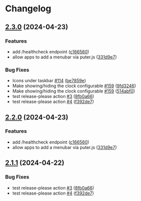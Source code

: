 # Changelog

## [2.3.0](https://github.com/Piyush-Bhor/puter/compare/v2.2.0...v2.3.0) (2024-04-23)


### Features

* add /healthcheck endpoint ([c166560](https://github.com/Piyush-Bhor/puter/commit/c166560ff4ab5a453d3ec4f97326c995deb7f522))
* allow apps to add a menubar via puter.js ([331d9e7](https://github.com/Piyush-Bhor/puter/commit/331d9e75428ec7609394f59b1755374c7340f83e))


### Bug Fixes

* Icons under taskbar [#114](https://github.com/Piyush-Bhor/puter/issues/114) ([be7859e](https://github.com/Piyush-Bhor/puter/commit/be7859edb37635dbbc033b2f7c4df76d39cf7f69))
* Make showing/hiding the clock configurable [#159](https://github.com/Piyush-Bhor/puter/issues/159) ([9fd3246](https://github.com/Piyush-Bhor/puter/commit/9fd32468ad7527a4444286fea6e3e440fbcaae17))
* Make showing/hiding the clock configurable [#159](https://github.com/Piyush-Bhor/puter/issues/159) ([514abf0](https://github.com/Piyush-Bhor/puter/commit/514abf030cf5ecbbc0e57669024ca54f7002eeab))
* test release-please action [#3](https://github.com/Piyush-Bhor/puter/issues/3) ([8fb0a66](https://github.com/Piyush-Bhor/puter/commit/8fb0a66ef21921990e564e5f61c0e80e7f929dc7))
* test release-please action [#4](https://github.com/Piyush-Bhor/puter/issues/4) ([f392de7](https://github.com/Piyush-Bhor/puter/commit/f392de722a5232b622ed91b656a31cdc443c2e84))

## [2.2.0](https://github.com/HeyPuter/puter/compare/v2.1.1...v2.2.0) (2024-04-23)


### Features

* add /healthcheck endpoint ([c166560](https://github.com/HeyPuter/puter/commit/c166560ff4ab5a453d3ec4f97326c995deb7f522))
* allow apps to add a menubar via puter.js ([331d9e7](https://github.com/HeyPuter/puter/commit/331d9e75428ec7609394f59b1755374c7340f83e))

## [2.1.1](https://github.com/HeyPuter/puter/compare/v2.1.0...v2.1.1) (2024-04-22)


### Bug Fixes

* test release-please action [#3](https://github.com/HeyPuter/puter/issues/3) ([8fb0a66](https://github.com/HeyPuter/puter/commit/8fb0a66ef21921990e564e5f61c0e80e7f929dc7))
* test release-please action [#4](https://github.com/HeyPuter/puter/issues/4) ([f392de7](https://github.com/HeyPuter/puter/commit/f392de722a5232b622ed91b656a31cdc443c2e84))

